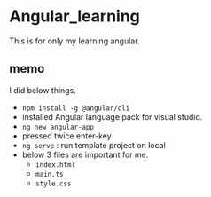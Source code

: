 # Angular_learning
This is for only my learning angular.

## memo
I did below things.
- `npm install -g @angular/cli`
- installed Angular language pack for visual studio.
- `ng new angular-app`
- pressed twice enter-key
- `ng serve` : run template project on local
- below 3 files are important for me.
    - `index.html`
    - `main.ts`
    - `style.css`
